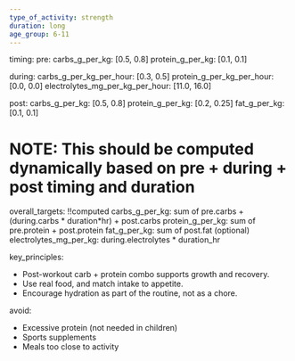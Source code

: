 ```yaml
---
type_of_activity: strength
duration: long
age_group: 6-11
---
```


timing:
pre:
carbs_g_per_kg: [0.5, 0.8]
protein_g_per_kg: [0.1, 0.1]

during:
carbs_g_per_kg_per_hour: [0.3, 0.5]
protein_g_per_kg_per_hour: [0.0, 0.0]
electrolytes_mg_per_kg_per_hour: [11.0, 16.0]

post:
carbs_g_per_kg: [0.5, 0.8]
protein_g_per_kg: [0.2, 0.25]
fat_g_per_kg: [0.1, 0.1]

# NOTE: This should be computed dynamically based on pre + during + post timing and duration

overall_targets: !!computed
carbs_g_per_kg: sum of pre.carbs + (during.carbs * duration*hr) + post.carbs
protein_g_per_kg: sum of pre.protein + post.protein
fat_g_per_kg: sum of post.fat (optional)
electrolytes_mg_per_kg: during.electrolytes \* duration_hr

key_principles:

-   Post-workout carb + protein combo supports growth and recovery.
-   Use real food, and match intake to appetite.
-   Encourage hydration as part of the routine, not as a chore.

avoid:

-   Excessive protein (not needed in children)
-   Sports supplements
-   Meals too close to activity
